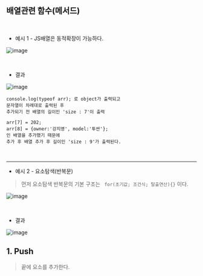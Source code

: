 ## 배열관련 함수(메서드) <br>

<br>

* 예시 1 - JS배열은 동적확장이 가능하다. <br>

![image](https://github.com/jiyoung79/StudyFiles/assets/155033243/a6c68601-a872-43eb-bf7a-b0c79d76a687)

<br>

* 결과

![image](https://github.com/jiyoung79/StudyFiles/assets/155033243/d55fb51c-e7c5-4f93-948e-a0bc843397f0)

```
console.log(typeof arr); 로 object가 출력되고
문자열이 차례대로 출력된 후
추가되기 전 배열의 길이인 'size : 7'이 출력

arr[7] = 202;
arr[8] = {owner:'강지영', model:'투싼'};
인 배열을 추가했기 때문에
추가 후 배열 추가 후 길이인 'size : 9'가 출력된다.
```

<br>
<hr>

* 예시 2 - 요소탐색(반복문) <br>

> 먼저 요소탐색 반복문의 기본 구조는 ```  for(초기값; 조건식; 탈출연산){} ``` 이다. <br>

![image](https://github.com/jiyoung79/StudyFiles/assets/155033243/5bd2b9fd-f1fb-4b67-84f0-5263d01b8022)

<br>

* 결과

![image](https://github.com/jiyoung79/StudyFiles/assets/155033243/0fb7e421-1c5e-437d-ba1c-02d2419f6769)



## 1. Push <br>

> 끝에 요소를 추가한다.

